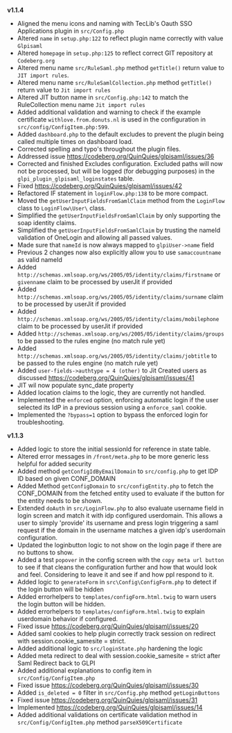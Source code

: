 **v1.1.4**
- Aligned the menu icons and naming with TecLib's Oauth SSO Applications plugin in `src/Config.php`
- Altered `name` in `setup.php:122` to reflect plugin name correctly with value `Glpisaml`
- Altered `homepage` in `setup.php:125` to reflect correct GIT repository at `Codeberg.org`
- Altered menu name `src/RuleSaml.php` method `getTitle()` return value to  `JIT import rules`.
- Altered menu name `src/RuleSamlCollection.php` method `getTitle()` return value to `Jit import rules` 
- Altered JIT button name in `src/Config.php:142` to match the RuleCollection menu name `Jit import rules` 
- Added additional validation and warning to check if the example certificate `withlove.from.donuts.nl` is used in the configuration in `src/config/ConfigItem.php:599`.
- Added `dashboard.php` to the default excludes to prevent the plugin being called multiple times on dashboard load.
- Corrected spelling and typo's throughout the plugin files.
- Addressed issue https://codeberg.org/QuinQuies/glpisaml/issues/36
- Corrected and finished Excludes configuration. Excluded paths will now not be processed, but will be logged (for debugging purposes) in the `glpi_plugin_glpisaml_loginstates` table.
- Fixed https://codeberg.org/QuinQuies/glpisaml/issues/42
- Refactored IF statement in `loginFlow.php:138` to be more compact.
- Moved the `getUserInputFieldsFromSamlClaim` method from the `LoginFlow` class to `LoginFlow\User\` class.
- Simplified the `getUserInputFieldsFromSamlClaim` by only supporting the soap identity claims.
- Simplified the `getUserInputFieldsFromSamlClaim` by trusting the nameId validation of OneLogin and allowing all passed values.
- Made sure that `nameId` is now always mapped to `glpiUser->name` field
- Previous 2 changes now also explicitly allow you to use `samaccountname` as valid nameId
- Added `http://schemas.xmlsoap.org/ws/2005/05/identity/claims/firstname` or `givenname` claim to be processed by userJit if provided
- Added `http://schemas.xmlsoap.org/ws/2005/05/identity/claims/surname` claim to be processed by userJit if provided
- Added `http://schemas.xmlsoap.org/ws/2005/05/identity/claims/mobilephone` claim to be processed by userJit if provided
- Added `http://schemas.xmlsoap.org/ws/2005/05/identity/claims/groups` to be passed to the rules engine (no match rule yet)
- Added `http://schemas.xmlsoap.org/ws/2005/05/identity/claims/jobtitle` to be passed to the rules engine (no match rule yet)
- Added `user-fields->authtype = 4 (other)` to Jit Created users as discussed https://codeberg.org/QuinQuies/glpisaml/issues/41
- JIT wil now populate sync_date property
- Added location claims to the logic, they are currently not handled.
- Implemented the `enforced` option, enforcing automatic login if the user selected its IdP in a previous session using a `enforce_saml` cookie.
- Implemented the `?bypass=1` option to bypass the enforced login for troubleshooting. 

**v1.1.3**
- Added logic to store the initial sessionId for reference in state table.
- Altered error messages in `/front/meta.php` to be more generic less helpful for added security
- Added method `getConfigIdByEmailDomain` to `src/config.php` to get IDP ID based on given CONF_DOMAIN
- Added Method `getConfigDomain` to `src/configEntity.php` to fetch the CONF_DOMAIN from the fetched entity used
  to evaluate if the button for the entity needs to be shown.
- Extended `doAuth` in `src/LoginFlow.php` to also evaluate username field in login screen and match it
  with idp configured userdomain. This allows a user to simply 'provide' its username and press login triggering
  a saml request if the domain in the username matches a given idp's userdomain configuration.
- Updated the loginbutton logic to not show on the login page if there are no buttons to show.
- Added a test `popover` in the config screen with the `copy meta url button` to see if that cleans 
  the configuration further and how that would look and feel. Considering to leave it and see if 
  and how ppl respond to it.
- Added logic to `generateForm` in `src\Config\ConfigForm.php` to detect if the login button will be hidden
- Added errorhelpers to `templates/configForm.html.twig` to warn users the login button will be hidden.
- Added errorhelpers to `templates/configForm.html.twig` to explain userdomain behavior if configured.
- Fixed issue https://codeberg.org/QuinQuies/glpisaml/issues/20
- Added saml cookies to help plugin correctly track session on redirect with session.cookie_samesite = strict.
- Added additional logic to `src/loginState.php` hardening the logic
- Added meta redirect to deal with session.cookie_samesite = strict after Saml Redirect back to GLPI
- Added additional explanations to config item in `src/Config/ConfigItem.php`
- Fixed issue https://codeberg.org/QuinQuies/glpisaml/issues/30
- Added `is_deleted = 0` filter in `src/Config.php` method `getLoginButtons`
- Fixed issue https://codeberg.org/QuinQuies/glpisaml/issues/31
- Implemented https://codeberg.org/QuinQuies/glpisaml/issues/14
- Added additional validations on certificate validation method in `src/Config/ConfigItem.php` method `parseX509Certificate` 
